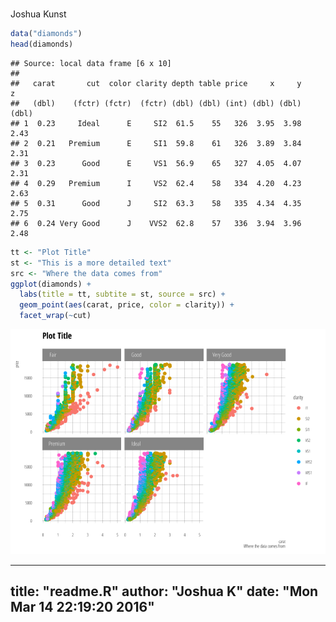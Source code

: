 # 
Joshua Kunst  







```r
data("diamonds")
head(diamonds)
```

```
## Source: local data frame [6 x 10]
## 
##   carat       cut  color clarity depth table price     x     y     z
##   (dbl)    (fctr) (fctr)  (fctr) (dbl) (dbl) (int) (dbl) (dbl) (dbl)
## 1  0.23     Ideal      E     SI2  61.5    55   326  3.95  3.98  2.43
## 2  0.21   Premium      E     SI1  59.8    61   326  3.89  3.84  2.31
## 3  0.23      Good      E     VS1  56.9    65   327  4.05  4.07  2.31
## 4  0.29   Premium      I     VS2  62.4    58   334  4.20  4.23  2.63
## 5  0.31      Good      J     SI2  63.3    58   335  4.34  4.35  2.75
## 6  0.24 Very Good      J    VVS2  62.8    57   336  3.94  3.96  2.48
```

```r
tt <- "Plot Title"
st <- "This is a more detailed text"
src <- "Where the data comes from"
ggplot(diamonds) +
  labs(title = tt, subtite = st, source = src) + 
  geom_point(aes(carat, price, color = clarity)) +
  facet_wrap(~cut)
```

![](readme_files/figure-html/unnamed-chunk-2-1.png)


---
title: "readme.R"
author: "Joshua K"
date: "Mon Mar 14 22:19:20 2016"
---
